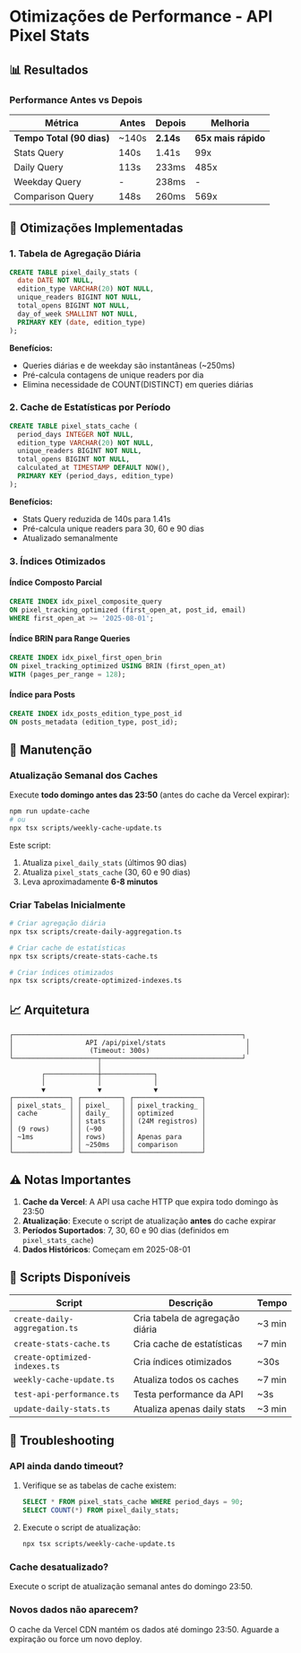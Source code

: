 # Otimizações de Performance - API Pixel Stats

## 📊 Resultados

### Performance Antes vs Depois
| Métrica | Antes | Depois | Melhoria |
|---------|-------|--------|----------|
| **Tempo Total (90 dias)** | ~140s | **2.14s** | **65x mais rápido** |
| Stats Query | 140s | 1.41s | 99x |
| Daily Query | 113s | 233ms | 485x |
| Weekday Query | - | 238ms | - |
| Comparison Query | 148s | 260ms | 569x |

## 🔧 Otimizações Implementadas

### 1. Tabela de Agregação Diária
```sql
CREATE TABLE pixel_daily_stats (
  date DATE NOT NULL,
  edition_type VARCHAR(20) NOT NULL,
  unique_readers BIGINT NOT NULL,
  total_opens BIGINT NOT NULL,
  day_of_week SMALLINT NOT NULL,
  PRIMARY KEY (date, edition_type)
);
```

**Benefícios:**
- Queries diárias e de weekday são instantâneas (~250ms)
- Pré-calcula contagens de unique readers por dia
- Elimina necessidade de COUNT(DISTINCT) em queries diárias

### 2. Cache de Estatísticas por Período
```sql
CREATE TABLE pixel_stats_cache (
  period_days INTEGER NOT NULL,
  edition_type VARCHAR(20) NOT NULL,
  unique_readers BIGINT NOT NULL,
  total_opens BIGINT NOT NULL,
  calculated_at TIMESTAMP DEFAULT NOW(),
  PRIMARY KEY (period_days, edition_type)
);
```

**Benefícios:**
- Stats Query reduzida de 140s para 1.41s
- Pré-calcula unique readers para 30, 60 e 90 dias
- Atualizado semanalmente

### 3. Índices Otimizados

#### Índice Composto Parcial
```sql
CREATE INDEX idx_pixel_composite_query
ON pixel_tracking_optimized (first_open_at, post_id, email)
WHERE first_open_at >= '2025-08-01';
```

#### Índice BRIN para Range Queries
```sql
CREATE INDEX idx_pixel_first_open_brin
ON pixel_tracking_optimized USING BRIN (first_open_at)
WITH (pages_per_range = 128);
```

#### Índice para Posts
```sql
CREATE INDEX idx_posts_edition_type_post_id
ON posts_metadata (edition_type, post_id);
```

## 🔄 Manutenção

### Atualização Semanal dos Caches
Execute **todo domingo antes das 23:50** (antes do cache da Vercel expirar):

```bash
npm run update-cache
# ou
npx tsx scripts/weekly-cache-update.ts
```

Este script:
1. Atualiza `pixel_daily_stats` (últimos 90 dias)
2. Atualiza `pixel_stats_cache` (30, 60 e 90 dias)
3. Leva aproximadamente **6-8 minutos**

### Criar Tabelas Inicialmente
```bash
# Criar agregação diária
npx tsx scripts/create-daily-aggregation.ts

# Criar cache de estatísticas
npx tsx scripts/create-stats-cache.ts

# Criar índices otimizados
npx tsx scripts/create-optimized-indexes.ts
```

## 📈 Arquitetura

```
┌─────────────────────────────────────────────────────────┐
│                  API /api/pixel/stats                    │
│                   (Timeout: 300s)                        │
└─────────────────────┬───────────────────────────────────┘
                      │
        ┌─────────────┼─────────────┐
        │             │             │
        ▼             ▼             ▼
┌──────────────┐ ┌──────────┐ ┌─────────────────┐
│ pixel_stats_ │ │ pixel_   │ │ pixel_tracking_ │
│ cache        │ │ daily_   │ │ optimized       │
│              │ │ stats    │ │ (24M registros) │
│ (9 rows)     │ │ (~90     │ │                 │
│ ~1ms         │ │ rows)    │ │ Apenas para     │
│              │ │ ~250ms   │ │ comparison      │
└──────────────┘ └──────────┘ └─────────────────┘
```

## ⚠️ Notas Importantes

1. **Cache da Vercel**: A API usa cache HTTP que expira todo domingo às 23:50
2. **Atualização**: Execute o script de atualização **antes** do cache expirar
3. **Períodos Suportados**: 7, 30, 60 e 90 dias (definidos em `pixel_stats_cache`)
4. **Dados Históricos**: Começam em 2025-08-01

## 🚀 Scripts Disponíveis

| Script | Descrição | Tempo |
|--------|-----------|-------|
| `create-daily-aggregation.ts` | Cria tabela de agregação diária | ~3 min |
| `create-stats-cache.ts` | Cria cache de estatísticas | ~7 min |
| `create-optimized-indexes.ts` | Cria índices otimizados | ~30s |
| `weekly-cache-update.ts` | Atualiza todos os caches | ~7 min |
| `test-api-performance.ts` | Testa performance da API | ~3s |
| `update-daily-stats.ts` | Atualiza apenas daily stats | ~3 min |

## 📝 Troubleshooting

### API ainda dando timeout?
1. Verifique se as tabelas de cache existem:
   ```sql
   SELECT * FROM pixel_stats_cache WHERE period_days = 90;
   SELECT COUNT(*) FROM pixel_daily_stats;
   ```

2. Execute o script de atualização:
   ```bash
   npx tsx scripts/weekly-cache-update.ts
   ```

### Cache desatualizado?
Execute o script de atualização semanal antes do domingo 23:50.

### Novos dados não aparecem?
O cache da Vercel CDN mantém os dados até domingo 23:50. Aguarde a expiração ou force um novo deploy.
